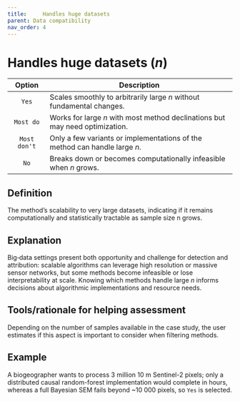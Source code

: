 ```yaml
---
title:     Handles huge datasets
parent: Data compatibility
nav_order: 4
---
```


#     Handles huge datasets (*n*)

|  **Option**        | **Description**            |
|:------------------:|----------------------------|
| `Yes` | Scales smoothly to arbitrarily large *n* without fundamental changes. |
| `Most do` | Works for large *n* with most method declinations but may need optimization. |
| `Most don't` | Only a few variants or implementations of the method can handle large *n*. |
| `No` | Breaks down or becomes computationally infeasible when *n* grows. |


## Definition
The method’s scalability to very large datasets, indicating if it remains computationally and statistically tractable as sample size n grows. 

## Explanation
Big‑data settings present both opportunity and challenge for detection and attribution: scalable algorithms can leverage high resolution or massive sensor networks, but some methods become infeasible or lose interpretability at scale. Knowing which methods handle large *n* informs decisions about algorithmic implementations and resource needs. 

## Tools/rationale for helping assessment
Depending on the number of samples available in the case study, the user estimates if this aspect is important to consider when filtering methods. 

## Example
A biogeographer wants to process 3 million 10 m Sentinel-2 pixels; only a distributed causal random-forest implementation would complete in hours, whereas a full Bayesian SEM fails beyond ~10 000 pixels, so `Yes` is selected. 
